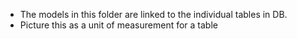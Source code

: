 - The models in this folder are linked to the individual tables in DB.
- Picture this as a unit of measurement for a table